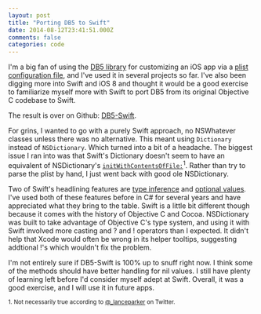 ```yaml
---
layout: post
title: "Porting DB5 to Swift"
date: 2014-08-12T23:41:51.000Z
comments: false
categories: code
---
```

I'm a big fan of using the [DB5 library](https://github.com/quartermaster/DB5) for customizing an iOS app via a [plist configuration file](http://en.wikipedia.org/wiki/Plist), and I've used it in several projects so far. I've also  been digging more into Swift and iOS 8 and thought it would be a good exercise to familiarize myself more with Swift to port DB5 from its original Objective C codebase to Swift.

The result is over on Github: [DB5-Swift](https://github.com/swilliams/DB5-Swift).

For grins, I wanted to go with a purely Swift approach, no NSWhatever classes unless there was no alternative. This meant using `Dictionary` instead of `NSDictionary`. Which turned into a bit of a headache. The biggest issue I ran into was that Swift's Dictionary doesn't seem to have an equivalent of NSDictionary's [`initWithContentsOfFile:`](https://developer.apple.com/library/mac/documentation/Cocoa/Reference/Foundation/Classes/NSDictionary_Class/Reference/Reference.html#//apple_ref/doc/uid/20000140-CBHBABID)<sup>1</sup>. Rather than try to parse the plist by hand, I just went back with good ole NSDictionary.

Two of Swift's headlining features are [type inference](https://developer.apple.com/library/prerelease/mac/documentation/Swift/Conceptual/Swift_Programming_Language/TheBasics.html#//apple_ref/doc/uid/TP40014097-CH5-XID_468) and [optional values](https://developer.apple.com/library/prerelease/mac/documentation/Swift/Conceptual/Swift_Programming_Language/TheBasics.html#//apple_ref/doc/uid/TP40014097-CH5-XID_478). I've used both of these features before in C# for several years and have appreciated what they bring to the table. Swift is a little bit different though because it comes with the history of Objective C and Cocoa. NSDictionary was built to take advantage of Objective C's type system, and using it with Swift involved more casting and ? and ! operators than I expected. It didn't help that Xcode would often be wrong in its helper tooltips, suggesting addtional !'s which wouldn't fix the problem.

I'm not entirely sure if DB5-Swift is 100% up to snuff right now. I think some of the methods should have better handling for nil values. I still have plenty of learning left before I'd consider myself adept at Swift. Overall, it was  a good exercise, and I will use it in future apps. 

<div class="footnotes">
<p><small>
1. Not necessarily true according to <a href="https://twitter.com/_lanceparker/status/499368493209239552">@_lanceparker</a> on Twitter.
</small></p>
